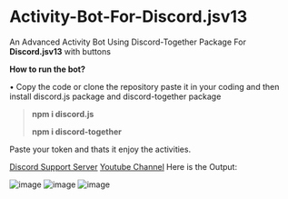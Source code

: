 # Activity-Bot-For-Discord.jsv13
An Advanced Activity Bot Using Discord-Together Package For **Discord.jsv13** with buttons

__How to run the bot?__

• Copy the code or clone the repository paste it in your coding and then install discord.js package and discord-together package

> **npm i discord.js**
>
> **npm i discord-together**

Paste your token and thats it enjoy the activities.

[Discord Support Server](https://discord.gg/FdAPpZXpJF)
[Youtube Channel](https://www.youtube.com/channel/UCxLLUfZ-CXEgsJpZOe8pSPA)
Here is the Output: 

![image](https://user-images.githubusercontent.com/89440730/147867829-2f5ba7b6-26ac-45e7-86a6-d3099eb72035.png)
![image](https://user-images.githubusercontent.com/89440730/147867855-65bfaf6f-816b-471f-b59f-dd2365af7955.png)
![image](https://user-images.githubusercontent.com/89440730/147867885-41e6d2bb-c1da-4fcf-a6db-2c7a7d24304c.png)
